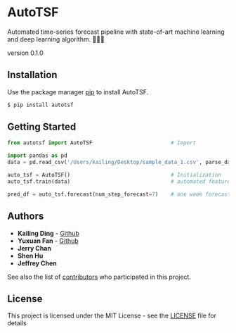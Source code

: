 # AutoTSF

Automated time-series forecast pipeline with state-of-art machine learning and deep learning algorithm. 🚀🚀🚀

version 0.1.0

## Installation

Use the package manager [pip](https://pip.pypa.io/en/stable/) to install AutoTSF.

```bash
$ pip install autotsf
```

## Getting Started 

```python
from autotsf import AutoTSF                         # Import

import pandas as pd
data = pd.read_csv('/Users/kailing/Desktop/sample_data_1.csv', parse_dates=['datetime'])  # for testing

auto_tsf = AutoTSF()                                # Initialization
auto_tsf.train(data)                                # automated feature engineering and model training

pred_df = auto_tsf.forecast(num_step_forecast=7)    # one week forecast
```

## Authors

* **Kailing Ding** - [Github](https://github.com/kailingding)
* **Yuxuan Fan** - [Github](https://github.com/991231/)
* **Jerry Chan**
* **Shen Hu**
* **Jeffrey Chen**

See also the list of [contributors](https://github.com/kailingding/Autotsf/graphs/contributors) who participated in this project.

## License

This project is licensed under the MIT License - see the [LICENSE](LICENSE) file for details
